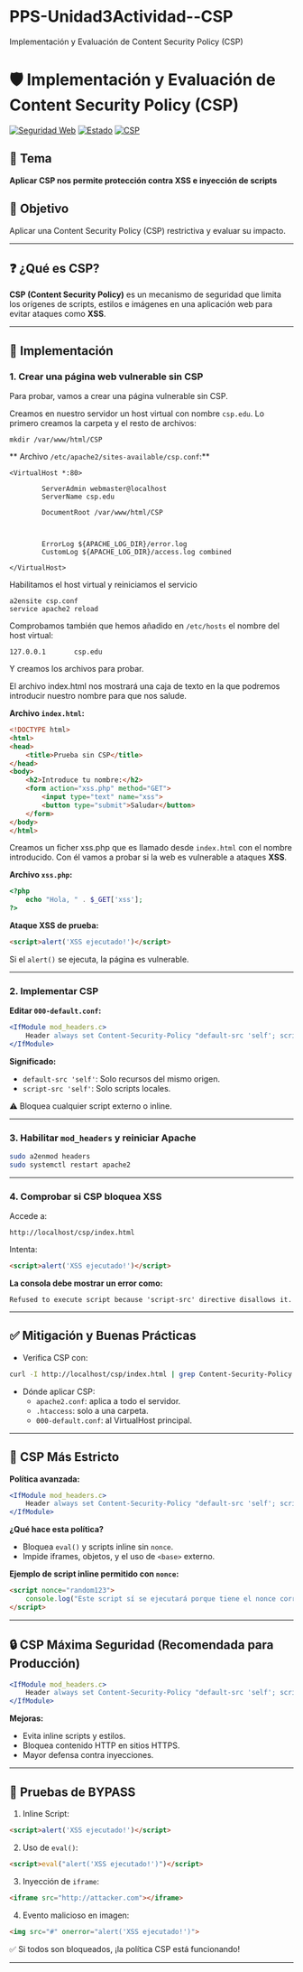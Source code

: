 # PPS-Unidad3Actividad--CSP
Implementación y Evaluación de Content Security Policy (CSP) 

# 🛡️ Implementación y Evaluación de Content Security Policy (CSP)

[![Seguridad Web](https://img.shields.io/badge/Seguridad-Web-blue)](#)
[![Estado](https://img.shields.io/badge/Estado-Implementado-green)](#)
[![CSP](https://img.shields.io/badge/CSP-Activa-brightgreen)](#)

## 📌 Tema
**Aplicar CSP nos permite protección contra XSS e inyección de scripts**

## 🎯 Objetivo
Aplicar una Content Security Policy (CSP) restrictiva y evaluar su impacto.

---

## ❓ ¿Qué es CSP?

**CSP (Content Security Policy)** es un mecanismo de seguridad que limita los orígenes de scripts, estilos e imágenes en una aplicación web para evitar ataques como **XSS**.

---

## 🔧 Implementación


### 1. Crear una página web vulnerable sin CSP

Para probar, vamos a crear una página vulnerable sin CSP.

Creamos en nuestro servidor un host virtual con nombre `csp.edu`. Lo primero creamos la carpeta y el resto de archivos:
~~~
mkdir /var/www/html/CSP
~~~
** Archivo `/etc/apache2/sites-available/csp.conf`:**

~~~
<VirtualHost *:80>

        ServerAdmin webmaster@localhost
        ServerName csp.edu

        DocumentRoot /var/www/html/CSP



        ErrorLog ${APACHE_LOG_DIR}/error.log
        CustomLog ${APACHE_LOG_DIR}/access.log combined

</VirtualHost>

~~~

Habilitamos el host virtual y reiniciamos el servicio

~~~
a2ensite csp.conf
service apache2 reload
~~~

Comprobamos también que hemos añadido en `/etc/hosts` el nombre del host virtual:

```
127.0.0.1       csp.edu
```

Y creamos los archivos para probar.

El archivo index.html nos mostrará una caja de texto en la que podremos introducir nuestro nombre para que nos salude.

**Archivo `index.html`:**

```html
<!DOCTYPE html>
<html>
<head>
    <title>Prueba sin CSP</title>
</head>
<body>
    <h2>Introduce tu nombre:</h2>
    <form action="xss.php" method="GET">
        <input type="text" name="xss">
        <button type="submit">Saludar</button>
    </form>
</body>
</html>
```

Creamos un ficher xss.php que es llamado desde `index.html` con el nombre introducido. Con él vamos a probar si la web es vulnerable a ataques **XSS**.


**Archivo `xss.php`:**

```php
<?php 
    echo "Hola, " . $_GET['xss']; 
?>
```

**Ataque XSS de prueba:**

```html
<script>alert('XSS ejecutado!')</script>
```

Si el `alert()` se ejecuta, la página es vulnerable.

---

### 2. Implementar CSP

**Editar `000-default.conf`:**

```apache
<IfModule mod_headers.c>
    Header always set Content-Security-Policy "default-src 'self'; script-src 'self'"
</IfModule>
```

**Significado:**

- `default-src 'self'`: Solo recursos del mismo origen.
- `script-src 'self'`: Solo scripts locales.

⚠️ Bloquea cualquier script externo o inline.

---

### 3. Habilitar `mod_headers` y reiniciar Apache

```bash
sudo a2enmod headers
sudo systemctl restart apache2
```

---

### 4. Comprobar si CSP bloquea XSS

Accede a:

```
http://localhost/csp/index.html
```

Intenta:

```html
<script>alert('XSS ejecutado!')</script>
```

**La consola debe mostrar un error como:**

```
Refused to execute script because 'script-src' directive disallows it.
```

---

## ✅ Mitigación y Buenas Prácticas

- Verifica CSP con:
  
```bash
curl -I http://localhost/csp/index.html | grep Content-Security-Policy
```

- Dónde aplicar CSP:
  - `apache2.conf`: aplica a todo el servidor.
  - `.htaccess`: solo a una carpeta.
  - `000-default.conf`: al VirtualHost principal.

---

## 🔐 CSP Más Estricto

**Política avanzada:**

```apache
<IfModule mod_headers.c>
    Header always set Content-Security-Policy "default-src 'self'; script-src 'self' 'nonce-random123'; object-src 'none'; base-uri 'self'; frame-ancestors 'none'"
</IfModule>
```

**¿Qué hace esta política?**

- Bloquea `eval()` y scripts inline sin `nonce`.
- Impide iframes, objetos, y el uso de `<base>` externo.

**Ejemplo de script inline permitido con `nonce`:**

```html
<script nonce="random123">
    console.log("Este script sí se ejecutará porque tiene el nonce correcto.");
</script>
```

---

## 🔒 CSP Máxima Seguridad (Recomendada para Producción)

```apache
<IfModule mod_headers.c>
    Header always set Content-Security-Policy "default-src 'self'; script-src 'self' 'nonce-ABC123'; style-src 'self' 'nonce-ABC123'; object-src 'none'; base-uri 'self'; frame-ancestors 'none'; upgrade-insecure-requests"
</IfModule>
```

**Mejoras:**

- Evita inline scripts y estilos.
- Bloquea contenido HTTP en sitios HTTPS.
- Mayor defensa contra inyecciones.

---

## 🧪 Pruebas de BYPASS

1. Inline Script:
```html
<script>alert('XSS ejecutado!')</script>
```

2. Uso de `eval()`:
```html
<script>eval("alert('XSS ejecutado!')")</script>
```

3. Inyección de `iframe`:
```html
<iframe src="http://attacker.com"></iframe>
```

4. Evento malicioso en imagen:
```html
<img src="#" onerror="alert('XSS ejecutado!')">
```

✅ Si todos son bloqueados, ¡la política CSP está funcionando!

---
